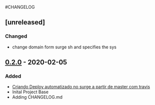 #CHANGELOG 

## [unreleased]

### Changed
 - change domain form surge sh and specifies the sys

## [0.2.0](https://github.com/rssviana/rssviana-site/tree/v0.2.0) - 2020-02-05

### Added
- [Criando Deploy automatizado no surge a partir de master com travis](https://github.com/rssviana/rssviana-site/issues/4)
- Inital Project Base
- Adding CHANGELOG.md